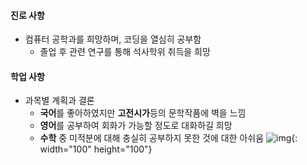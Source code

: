 #### 진로 사항
  - 컴퓨터 공학과를 희망하며, 코딩을 열심히 공부함
    - 졸업 후 관련 연구를 통해 석사학위 취득을 희망

#### 학업 사항
  - 과목별 계획과 결론
    - **국어**를 좋아하였지만 **고전시가**등의 문학작품에 벽을 느낌
    - **영어**를 공부하여 회화가 가능할 정도로 대화하길 희망
    - **수학** 중 미적분에 대해 충실히 공부하지 못한 것에 대한 아쉬움
    ![img](./images/workExperience/0.jpg){: width="100" height="100"}
